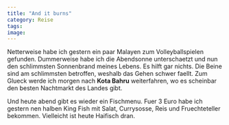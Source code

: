 ```yaml
---
title: "And it burns"
category: Reise
tags: 
image: 
---
```


Netterweise habe ich gestern ein paar Malayen zum Volleyballspielen gefunden. Dummerweise habe ich die Abendsonne unterschaetzt und nun den schlimmsten Sonnenbrand meines Lebens. Es hilft gar nichts. Die Beine sind am schlimmsten betroffen, weshalb das Gehen schwer faellt. Zum Glueck werde ich morgen nach **Kota Bahru** weiterfahren, wo es scheinbar den besten Nachtmarkt des Landes gibt.

Und heute abend gibt es wieder ein Fischmenu. Fuer 3 Euro habe ich gestern nen halben King Fish mit Salat, Currysosse, Reis und Fruechteteller bekommen. Vielleicht ist heute Haifisch dran.

